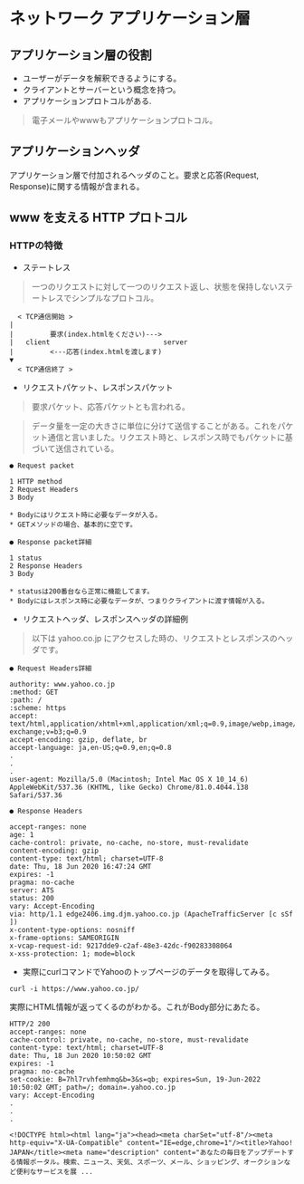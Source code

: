 # ネットワーク アプリケーション層

## アプリケーション層の役割
- ユーザーがデータを解釈できるようにする。
- クライアントとサーバーという概念を持つ。
- アプリケーションプロトコルがある.
>電子メールやwwwもアプリケーションプロトコル。

## アプリケーションヘッダ
アプリケーション層で付加されるヘッダのこと。要求と応答(Request, Response)に関する情報が含まれる。

## www を支える HTTP プロトコル
### HTTPの特徴
- ステートレス
>一つのリクエストに対して一つのリクエスト返し、状態を保持しないステートレスでシンプルなプロトコル。
```
  < TCP通信開始 >
|
|         要求(index.htmlをください)--->
|   client                            server
|         <---応答(index.htmlを渡します)
▼
  < TCP通信終了 >
```
- リクエストパケット、レスポンスパケット
>要求パケット、応答パケットとも言われる。

>データ量を一定の大きさに単位に分けて送信することがある。これをパケット通信と言いました。リクエスト時と、レスポンス時でもパケットに基づいて送信されている。

`● Request packet`
```
1 HTTP method
2 Request Headers
3 Body

* Bodyにはリクエスト時に必要なデータが入る。
* GETメソッドの場合、基本的に空です。
```

`● Response packet詳細`
```
1 status
2 Response Headers
3 Body

* statusは200番台なら正常に機能してます。
* Bodyにはレスポンス時に必要なデータが、つまりクライアントに渡す情報が入る。
```

- リクエストヘッダ、レスポンスヘッダの詳細例
>以下は yahoo.co.jp にアクセスした時の、リクエストとレスポンスのヘッダです。

`● Request Headers詳細`
```
authority: www.yahoo.co.jp
:method: GET
:path: /
:scheme: https
accept: text/html,application/xhtml+xml,application/xml;q=0.9,image/webp,image/apng,*/*;q=0.8,application/signed-exchange;v=b3;q=0.9
accept-encoding: gzip, deflate, br
accept-language: ja,en-US;q=0.9,en;q=0.8
.
.
.
user-agent: Mozilla/5.0 (Macintosh; Intel Mac OS X 10_14_6) AppleWebKit/537.36 (KHTML, like Gecko) Chrome/81.0.4044.138 Safari/537.36
```

`● Response Headers`
```
accept-ranges: none
age: 1
cache-control: private, no-cache, no-store, must-revalidate
content-encoding: gzip
content-type: text/html; charset=UTF-8
date: Thu, 18 Jun 2020 16:47:24 GMT
expires: -1
pragma: no-cache
server: ATS
status: 200
vary: Accept-Encoding
via: http/1.1 edge2406.img.djm.yahoo.co.jp (ApacheTrafficServer [c sSf ])
x-content-type-options: nosniff
x-frame-options: SAMEORIGIN
x-vcap-request-id: 9217dde9-c2af-48e3-42dc-f90283308064
x-xss-protection: 1; mode=block
```

- 実際にcurlコマンドでYahooのトップページのデータを取得してみる。
```
curl -i https://www.yahoo.co.jp/
```

実際にHTML情報が返ってくるのがわかる。これがBody部分にあたる。
```
HTTP/2 200
accept-ranges: none
cache-control: private, no-cache, no-store, must-revalidate
content-type: text/html; charset=UTF-8
date: Thu, 18 Jun 2020 10:50:02 GMT
expires: -1
pragma: no-cache
set-cookie: B=7hl7rvhfemhmq&b=3&s=qb; expires=Sun, 19-Jun-2022 10:50:02 GMT; path=/; domain=.yahoo.co.jp
vary: Accept-Encoding
.
.
.

<!DOCTYPE html><html lang="ja"><head><meta charSet="utf-8"/><meta http-equiv="X-UA-Compatible" content="IE=edge,chrome=1"/><title>Yahoo! JAPAN</title><meta name="description" content="あなたの毎日をアップデートする情報ポータル。検索、ニュース、天気、スポーツ、メール、ショッピング、オークションなど便利なサービスを展 ...
```
